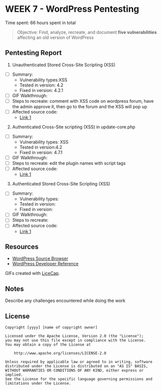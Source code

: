 # WEEK 7 - WordPress Pentesting

Time spent: 66 hours spent in total

> Objective: Find, analyze, recreate, and document **five vulnerabilities** affecting an old version of WordPress

## Pentesting Report

1. Unauthenticated Stored Cross-Site Scripting (XSS)
  - [ ] Summary: 
    - Vulnerability types:XSS
    - Tested in version: 4.2
    - Fixed in version: 4.2.1
  - [ ] GIF Walkthrough: 
  - [ ] Steps to recreate: 
           comment with XSS code on wordpress forum, have the admin approve it, then go to the forum and the XSS will pop up 
  - [ ] Affected source code:
    - [Link 1](https://core.trac.wordpress.org/browser/tags/version/src/source_file.php)
2. Authenticated Cross-Site scripting (XSS) in update-core.php
  - [ ] Summary: 
    - Vulnerability types: XSS
    - Tested in version:4.2
    - Fixed in version: 4.7.1
  - [ ] GIF Walkthrough: 
  - [ ] Steps to recreate: edit the plugin names with script tags 
  - [ ] Affected source code:
    - [Link 1](https://core.trac.wordpress.org/browser/tags/version/src/source_file.php)
3. Authenticated Stored Cross-Site Scripting (XSS)
  - [ ] Summary: 
    - Vulnerability types:
    - Tested in version:
    - Fixed in version: 
  - [ ] GIF Walkthrough: 
  - [ ] Steps to recreate: 
  - [ ] Affected source code:
    - [Link 1](https://core.trac.wordpress.org/browser/tags/version/src/source_file.php)



## Resources

- [WordPress Source Browser](https://core.trac.wordpress.org/browser/)
- [WordPress Developer Reference](https://developer.wordpress.org/reference/)

GIFs created with [LiceCap](http://www.cockos.com/licecap/).

## Notes

Describe any challenges encountered while doing the work

## License

    Copyright [yyyy] [name of copyright owner]

    Licensed under the Apache License, Version 2.0 (the "License");
    you may not use this file except in compliance with the License.
    You may obtain a copy of the License at

        http://www.apache.org/licenses/LICENSE-2.0

    Unless required by applicable law or agreed to in writing, software
    distributed under the License is distributed on an "AS IS" BASIS,
    WITHOUT WARRANTIES OR CONDITIONS OF ANY KIND, either express or implied.
    See the License for the specific language governing permissions and
    limitations under the License.
